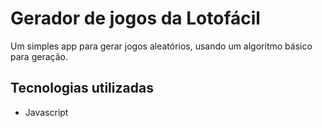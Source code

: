 # Gerador de jogos da Lotofácil #

Um simples app para gerar jogos aleatórios, usando um algoritmo básico para geração.

## Tecnologias utilizadas ##

* Javascript